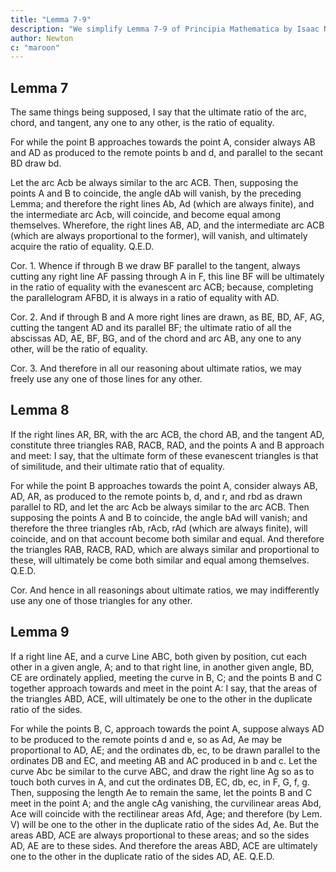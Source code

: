 ```yaml
---
title: "Lemma 7-9"
description: "We simplify Lemma 7-9 of Principia Mathematica by Isaac Newton"
author: Newton
c: "maroon"
---
```




## Lemma 7


The same things being supposed, I say that the ultimate ratio of the arc, chord, and tangent, any one to any other, is the ratio of equality.

For while the point B approaches towards the point A, consider always AB and AD as produced to the remote points b and d, and parallel to the secant BD draw bd.

Let the arc Acb be always similar to the arc ACB. Then, supposing the points A and B to coincide, the angle dAb will vanish, by the preceding Lemma; and therefore the right lines Ab, Ad (which are always finite), and the intermediate arc Acb, will coincide, and become equal among themselves. Wherefore, the right lines AB, AD, and the intermediate arc ACB (which are always proportional to the former), will vanish, and ultimately acquire the ratio of equality.   Q.E.D.


Cor. 1. Whence if through B we draw BF parallel to the tangent, always cutting any right line AF passing through A in F, this line BF will be ultimately in the ratio of equality with the evanescent arc ACB; because, completing the parallelogram AFBD, it is always in a ratio of equality with AD.

Cor. 2. And if through B and A more right lines are drawn, as BE, BD, AF, AG, cutting the tangent AD and its parallel BF; the ultimate ratio of all the abscissas AD, AE, BF, BG, and of the chord and arc AB, any one to any other, will be the ratio of equality.

Cor. 3. And therefore in all our reasoning about ultimate ratios, we may freely use any one of those lines for any other.



## Lemma 8 

If the right lines AR, BR, with the arc ACB, the chord AB, and the tangent AD, constitute three triangles RAB, RACB, RAD, and the points A and B approach and meet: I say, that the ultimate form of these evanescent triangles is that of similitude, and their ultimate ratio that of equality.

For while the point B approaches towards the point A, consider always AB, AD, AR, as produced to the remote points b, d, and r, and rbd as drawn parallel to RD, and let the arc Acb be always similar to the arc ACB. Then supposing the points A and B to coincide, the angle bAd will vanish; and therefore the three triangles rAb, rAcb, rAd (which are always finite), will coincide, and on that account become both similar and equal. And therefore the triangles RAB, RACB, RAD, which are always similar and proportional to these, will ultimately be come both similar and equal among themselves.   Q.E.D.

Cor. And hence in all reasonings about ultimate ratios, we may indifferently use any one of those triangles for any other.



## Lemma 9 


If a right line AE, and a curve Line ABC, both given by position, cut each other in a given angle, A; and to that right line, in another given angle, BD, CE are ordinately applied, meeting the curve in B, C; and the points B and C together approach towards and meet in the point A: I say, that the areas of the triangles ABD, ACE, will ultimately be one to the other in the duplicate ratio of the sides.

For while the points B, C, approach towards the point A, suppose always AD to be produced to the remote points d and e, so as Ad, Ae may be proportional to AD, AE; and the ordinates db, ec, to be drawn parallel to the ordinates DB and EC, and meeting AB and AC produced in b and c. Let the curve Abc be similar to the curve ABC, and draw the right line Ag so as to touch both curves in A, and cut the ordinates DB, EC, db, ec, in F, G, f, g. Then, supposing the length Ae to remain the same, let the points B and C meet in the point A; and the angle cAg vanishing, the curvilinear areas Abd, Ace will coincide with the rectilinear areas Afd, Age; and therefore (by Lem. V) will be one to the other in the duplicate ratio of the sides Ad, Ae. But the areas ABD, ACE are always proportional to these areas; and so the sides AD, AE are to these sides. And therefore the areas ABD, ACE are ultimately one to the other in the duplicate ratio of the sides AD, AE.   Q.E.D.
